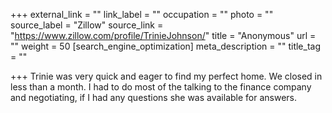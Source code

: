 +++
external_link = ""
link_label = ""
occupation = ""
photo = ""
source_label = "Zillow"
source_link = "https://www.zillow.com/profile/TrinieJohnson/"
title = "Anonymous"
url = ""
weight = 50
[search_engine_optimization]
meta_description = ""
title_tag = ""

+++
Trinie was very quick and eager to find my perfect home. We closed in less than a month. I had to do most of the talking to the finance company and negotiating, if I had any questions she was available for answers.